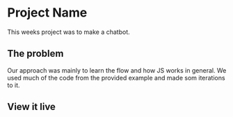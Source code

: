 # Project Name

This weeks project was to make a chatbot. 

## The problem

Our approach was mainly to learn the flow and how JS works in general. We used much of the code from the provided example
and made som iterations to it. 

## View it live

